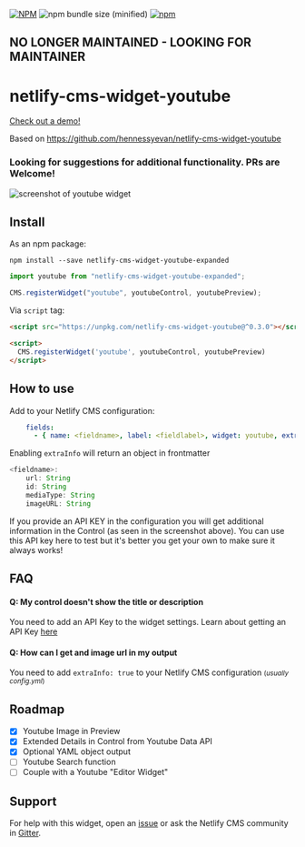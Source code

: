 [![NPM](https://img.shields.io/npm/v/netlify-cms-widget-youtube.svg)](https://www.npmjs.com/package/netlify-cms-widget-youtube)
![npm bundle size (minified)](https://img.shields.io/bundlephobia/min/netlify-cms-widget-youtube.svg)
[![npm](https://img.shields.io/npm/dw/netlify-cms-widget-youtube.svg)](https://www.npmjs.com/package/netlify-cms-widget-youtube)

## NO LONGER MAINTAINED - LOOKING FOR MAINTAINER

# netlify-cms-widget-youtube

[Check out a demo!](https://netlify-cms-widget-youtube.netlify.com/#/collections/test/entries/youtube_test)

Based on https://github.com/hennessyevan/netlify-cms-widget-youtube

### Looking for suggestions for additional functionality. PRs are Welcome!

![screenshot of youtube widget](screenshot.png)

## Install

As an npm package:

```shell
npm install --save netlify-cms-widget-youtube-expanded
```

```js
import youtube from "netlify-cms-widget-youtube-expanded";

CMS.registerWidget("youtube", youtubeControl, youtubePreview);
```

Via `script` tag:

```html
<script src="https://unpkg.com/netlify-cms-widget-youtube@^0.3.0"></script>

<script>
  CMS.registerWidget('youtube', youtubeControl, youtubePreview)
</script>
```

## How to use

Add to your Netlify CMS configuration:

```yaml
    fields:
      - { name: <fieldname>, label: <fieldlabel>, widget: youtube, extraInfo: false, APIkey: "<KEY>" }
```

Enabling `extraInfo` will return an object in frontmatter

```js
<fieldname>:
	url: String
	id: String
	mediaType: String
	imageURL: String
```

If you provide an API KEY in the configuration you will get additional information in the Control (as seen in the screenshot above). You can use this API key here to test but it's better you get your own to make sure it always works!

## FAQ

#### Q: My control doesn't show the title or description

You need to add an API Key to the widget settings. Learn about getting an API Key [here](https://developers.google.com/youtube/v3/getting-started)

#### Q: How can I get and image url in my output

You need to add `extraInfo: true` to your Netlify CMS configuration <small>(_usually config.yml_)</small>

## Roadmap

*   [x] Youtube Image in Preview
*   [x] Extended Details in Control from Youtube Data API
*   [x] Optional YAML object output
*   [ ] Youtube Search function
*   [ ] Couple with a Youtube "Editor Widget"

## Support

For help with this widget, open an [issue](https://github.com/hennessyevan/netlify-cms-widget-youtube) or ask the Netlify CMS community in [Gitter](https://gitter.im/netlify/netlifycms).
